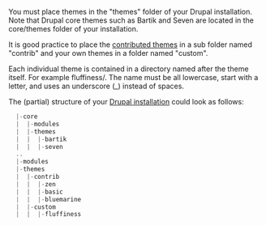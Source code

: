 You must place themes in the "themes" folder of your Drupal installation. Note that Drupal core themes such as Bartik and Seven are located in the core/themes folder of your installation.

It is good practice to place the [contributed themes](/node/196218) in a sub folder named "contrib" and your own themes in a folder named "custom".

Each individual theme is contained in a directory named after the theme itself. For example fluffiness/. The name must be all lowercase, start with a letter, and uses an underscore (\_) instead of spaces.

The (partial) structure of your [Drupal installation](https://www.drupal.org/documentation/install) could look as follows:

```php
  |-core
  |  |-modules
  |  |-themes
  |  |  |-bartik
  |  |  |-seven
  ..
  |-modules
  |-themes
  |  |-contrib
  |  |  |-zen
  |  |  |-basic
  |  |  |-bluemarine
  |  |-custom
  |  |  |-fluffiness

```